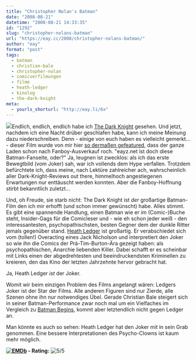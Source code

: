```yaml
---
title: "Christopher Nolan's Batman"
date: "2008-08-21"
datetime: "2008-08-21 14:33:35"
id: "1292"
slug: "christopher-nolans-batman"
url: "https://eay.cc/2008/christopher-nolans-batman/"
author: "eay"
format: "post"
tags:
  - batman
  - christian-bale
  - christopher-nolan
  - comicverfilmungen
  - filme
  - heath-ledger
  - kinolog
  - the-dark-knight
meta:
  - yourls_shorturl: "http://eay.li/6x"
---
```


![](/uploads/2008/thedarkknight.jpg)Endlich, endlich, endlich habe ich [The Dark Knight](http://www.imdb.com/title/tt0468569/) gesehen. Und jetzt, nachdem ich eine Nacht drüber geschlafen habe, kann ich meine Meinung dazu niederschreiben. Denn - einige von euch haben es vielleicht gemerkt... - dieser Film wurde von mir hier [so dermaßen gefeatured](//eay.cc/tag/the-dark-knight/), dass der ganze Laden schon nach Fanboy-Ausverkauf roch. "eayz.net ist doch diese Batman-Fanseite, oder?" Ja, leugnen ist zwecklos: als ich das erste Bewegtbild (vom Joker) sah, war ich vollends dem Hype verfallen. Trotzdem befürchtete ich, dass meine, nach Lektüre zahlreicher ach, wahrscheinlich aller Dark-Knight-Reviews out there, himmelhoch angestiegenen Erwartungen nur enttäuscht werden konnten. Aber die Fanboy-Hoffnung stirbt bekanntlich zuletzt...

Und, oh Freude, sie starb nicht: The Dark Knight ist _der_ großartige Batman-Film den ich mir erhofft (und schon immer gewünscht) habe. Alles stimmt. Es gibt eine spannende Handlung, einen Batman wie er im (Comic-)Buche steht, Insider-Gags für die Comicleser und - wie eh schon jeder weiß - den interessantesten, psychopathischsten, besten Gegner dem der dunkle Ritter jemals gegenüber stand. [Heath Ledger](http://de.wikipedia.org/wiki/Heath_Ledger) ist großartig. Er verabschiedet sich vom (tollen!) Overacting eines Jack Nicholson und interpretiert den Joker so wie ihn die Comics der Prä-Tim-Burton-Ära gezeigt haben: als psychopathischen, Anarchie liebenden Killer. Dabei schafft er es scheinbar mit Links einen der abgedrehtesten und beeindruckendsten Kriminellen zu kreieren, den das Kino der letzten Jahrzehnte hervor gebracht hat.

Ja, Heath Ledger _ist_ der Joker.

Womit wir beim einzigen Problem des Films angelangt wären: Ledgers Joker ist der Star der Films. Alle anderen Figuren sind nur Zierde, alle Szenen ohne ihn nur notwendiges Übel. Gerade Christian Bale steigert sich in seiner Batman-Performance zwar noch mal um ein Vielfaches im Vergleich zu [Batman Begins](http://www.amazon.de/exec/obidos/ASIN/B000ARA4YU/eayznet-21), kommt aber letztendlich nicht gegen Ledger an.

Man könnte es auch so sehen: Heath Ledger hat den Joker mit in sein Grab genommen. Eine bessere Interpretationen des Psycho-Clowns ist kaum mehr möglich.

 **[![EMDb](/uploads/pages/emdb/emdb_mini.gif)](http://eay.cc/emdb/) - Rating:** ![5/5](/uploads/pages/emdb/s_5.gif)
